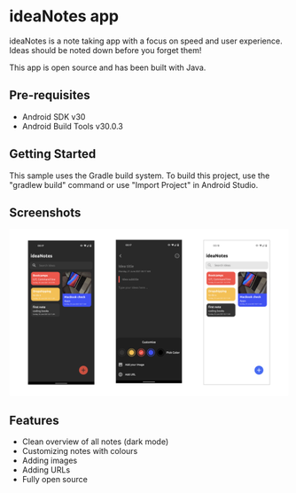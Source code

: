 ideaNotes app
===================================

ideaNotes is a note taking app with a focus on speed and user experience.
Ideas should be noted down before you forget them!

This app is open source and has been built with Java.

Pre-requisites
--------------

- Android SDK v30
- Android Build Tools v30.0.3

Getting Started
---------------

This sample uses the Gradle build system. To build this project, use the
"gradlew build" command or use "Import Project" in Android Studio.

Screenshots
---------------

<a href="https://github.com/stefanluiken/ideaNotes"><img src="https://github.com/stefanluiken/ideaNotes/blob/master/ideaNotes.png" title="ideaNotes" alt="ideaNotes"></a>

Features
---------------

- Clean overview of all notes (dark mode)
- Customizing notes with colours
- Adding images
- Adding URLs
- Fully open source